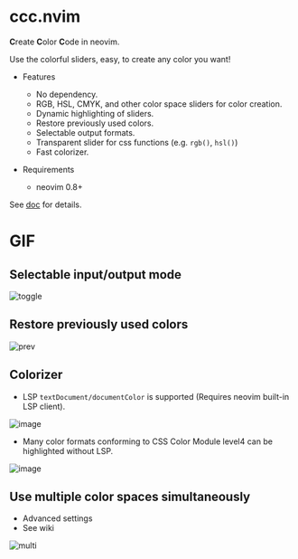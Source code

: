 # ccc.nvim

**C**reate **C**olor **C**ode in neovim.

Use the colorful sliders, easy, to create any color you want!

- Features
    - No dependency.
    - RGB, HSL, CMYK, and other color space sliders for color creation.
    - Dynamic highlighting of sliders.
    - Restore previously used colors.
    - Selectable output formats.
    - Transparent slider for css functions (e.g. `rgb()`, `hsl()`)
    - Fast colorizer.

- Requirements
    - neovim 0.8+

See [doc](./doc/ccc.txt) for details.

# GIF 

## Selectable input/output mode

![toggle](https://user-images.githubusercontent.com/82267684/190847776-81763c84-2662-4693-97df-b15e8d9115ec.gif)

## Restore previously used colors

![prev](https://user-images.githubusercontent.com/82267684/190847777-e1f434f9-a8f9-4cb9-b496-cbd849e71a9c.gif)

## Colorizer

- LSP `textDocument/documentColor` is supported (Requires neovim built-in LSP client).

![image](https://user-images.githubusercontent.com/430272/192379267-7b069281-021a-4ee5-bc65-58def20f9c0d.png)

- Many color formats conforming to CSS Color Module level4 can be highlighted without LSP.

![image](https://user-images.githubusercontent.com/82267684/196505445-fac76002-7344-47f7-84cb-710c3ecbb717.png)

## Use multiple color spaces simultaneously

- Advanced settings
- See wiki

![multi](https://user-images.githubusercontent.com/82267684/190847778-751e7656-985b-47e7-890f-91339ee354e9.gif)
